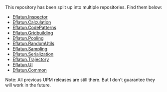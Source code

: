 This repository has been split up into multiple repositories. Find them below:

* [Eflatun.Inspector](https://github.com/starikcetin/Eflatun.Inspector)
* [Eflatun.Calculation](https://github.com/starikcetin/Eflatun.Calculation)
* [Eflatun.CodePatterns](https://github.com/starikcetin/Eflatun.CodePatterns)
* [Eflatun.Gridbuilding](https://github.com/starikcetin/Eflatun.GridBuilding)
* [Eflatun.Pooling](https://github.com/starikcetin/Eflatun.Pooling)
* [Eflatun.RandomUtils](https://github.com/starikcetin/Eflatun.RandomUtils)
* [Eflatun.Sampling](https://github.com/starikcetin/Eflatun.Sampling)
* [Eflatun.Serialization](https://github.com/starikcetin/Eflatun.Serialization)
* [Eflatun.Trajectory](https://github.com/starikcetin/Eflatun.Trajectory)
* [Eflatun.UI](https://github.com/starikcetin/Eflatun.UI)
* [Eflatun.Common](https://github.com/starikcetin/Eflatun.Common)

Note: All previous UPM releases are still there. But I don't guarantee they will work in the future.
